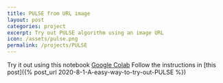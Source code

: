 ```yaml
---
title: PULSE from URL image
layout: post
categories: project
excerpt: Try out PULSE algorithm using an image URL
icon: /assets/pulse.png
permalink: /projects/PULSE
---
```

Try it out using this notebook [Google Colab](https://colab.research.google.com/github/ctawong/PULSE_from_image_url/blob/master/PULSE_URL.ipynb)
Follow the instructions in [this post]({% post_url 2020-8-1-A-easy-way-to-try-out-PULSE %})
